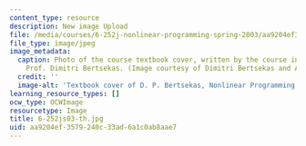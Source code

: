 ```yaml
---
content_type: resource
description: New image Upload
file: /media/courses/6-252j-nonlinear-programming-spring-2003/aa9204ef3579240c33ad6a1c0ab8aae7_6-252js03-th.jpg
file_type: image/jpeg
image_metadata:
  caption: Photo of the course textbook cover, written by the course instruction,
    Prof. Dimitri Bertsekas. (Image courtesy of Dimitri Bertsekas and Athena Scientific.)
  credit: ''
  image-alt: 'Textbook cover of D. P. Bertsekas, Nonlinear Programming: 2nd Edition.'
learning_resource_types: []
ocw_type: OCWImage
resourcetype: Image
title: 6-252js03-th.jpg
uid: aa9204ef-3579-240c-33ad-6a1c0ab8aae7
---
```


